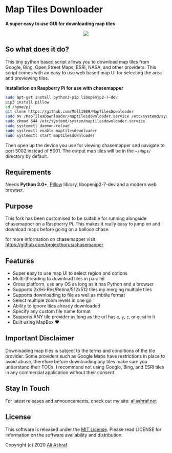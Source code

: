 # Map Tiles Downloader

**A super easy to use GUI for downloading map tiles**

<p align="center">
  <img src="gif/map-tiles-downloader.gif">
</p>

## So what does it do?

This tiny python based script allows you to download map tiles from Google, Bing, Open Street Maps, ESRI, NASA, and other providers. This script comes with an easy to use web based map UI for selecting the area and previewing tiles.

**Installation on Raspberry Pi for use with chasemapper**
```sh
sudo apt-get install python3-pip libopenjp2-7-dev
pip3 install pillow
cd /home/pi
git clone https://github.com/Moll1989/MapTilesDownloader
sudo mv /MapTilesDownloader/maptilesdownloader.service /etc/systemd/system/maptilesdownloader.service
sudo chmod 644 /etc/systemd/system/maptilesdownloader.service
sudo systemctl daemon-reload
sudo systemctl enable maptilesdownloader
sudo systemctl start maptilesdownloader
```

Then open up the device you use for viewing chasemapper and navigate to port 5002 instead of 5001. The output map tiles will be in the `~/Maps/` directory by default.

## Requirements

Needs **Python 3.0+**, [Pillow](https://pypi.org/project/Pillow/) library, libopenjp2-7-dev and a modern web browser. 

## Purpose

This fork has been customised to be suitable for running alongside chasemapper on a Raspberry Pi.  This makes it really easy to jump on and download maps before going on a balloon chase.

for more information on chasemapper visit https://github.com/projecthorus/chasemapper

## Features

- Super easy to use map UI to select region and options
- Multi-threading to download tiles in parallel
- Cross platform, use any OS as long as it has Python and a browser
- Supports 2x/Hi-Res/Retina/512x512 tiles my merging multiple tiles
- Supports downloading to file as well as mbtile format
- Select multiple zoom levels in one go
- Ability to ignore tiles already downloaded
- Specify any custom file name format
- Supports ANY tile provider as long as the url has `x`, `y`, `z`, or `quad` in it
- Built using MapBox :heart:

## Important Disclaimer

Downloading map tiles is subject to the terms and conditions of the tile provider. Some providers such as Google Maps have restrictions in place to avoid abuse, therefore before downloading any tiles make sure you understand their TOCs. I recommend not using Google, Bing, and ESRI tiles in any commercial application without their consent.

## Stay In Touch

For latest releases and announcements, check out my site: [aliashraf.net](http://aliashraf.net)

## License

This software is released under the [MIT License](LICENSE). Please read LICENSE for information on the
software availability and distribution.

Copyright (c) 2020 [Ali Ashraf](http://aliashraf.net)

